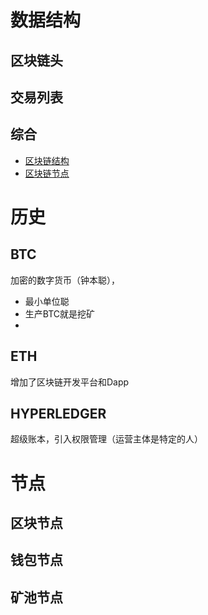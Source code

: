 # 数据结构
## 区块链头
## 交易列表
## 综合
- [区块链结构](https://anders.com/blockchain)
- [区块链节点](https://bitnodes.earn.com)

# 历史
## BTC
加密的数字货币（钟本聪），
- 最小单位聪
- 生产BTC就是挖矿
- 


## ETH
增加了区块链开发平台和Dapp

## HYPERLEDGER
超级账本，引入权限管理（运营主体是特定的人）



# 节点
## 区块节点
## 钱包节点
## 矿池节点

